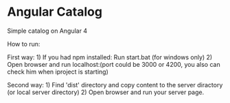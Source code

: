 # Angular Catalog


Simple catalog on Angular 4

How to run:

First way: 1) If you had npm installed: Run start.bat (for windows only)
	   2) Open browser and run localhost:(port could be 3000 or 4200, you also can check him when iproject is starting)

Second way: 1) Find 'dist' directory and copy content to the server diractory (or local server directory)
	    2) Open browser and run your server page.